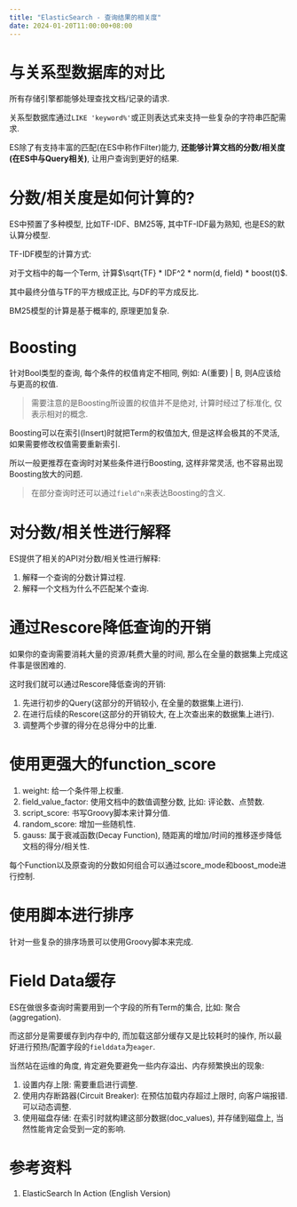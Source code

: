```yaml
---
title: "ElasticSearch - 查询结果的相关度"
date: 2024-01-20T11:00:00+08:00
---
```


# 与关系型数据库的对比

所有存储引擎都能够处理查找文档/记录的请求.

关系型数据库通过`LIKE 'keyword%'`或正则表达式来支持一些复杂的字符串匹配需求.

ES除了有支持丰富的匹配(在ES中称作Filter)能力, **还能够计算文档的分数/相关度(在ES中与Query相关)**, 让用户查询到更好的结果.

# 分数/相关度是如何计算的?

ES中预置了多种模型, 比如TF-IDF、BM25等, 其中TF-IDF最为熟知, 也是ES的默认算分模型.

TF-IDF模型的计算方式:

对于文档中的每一个Term, 计算$\sqrt{TF} * IDF^2 * norm(d, field) * boost(t)$.

其中最终分值与TF的平方根成正比, 与DF的平方成反比.

BM25模型的计算是基于概率的, 原理更加复杂.

# Boosting

针对Bool类型的查询, 每个条件的权值肯定不相同, 例如: A(重要) | B, 则A应该给与更高的权值.

> 需要注意的是Boosting所设置的权值并不是绝对, 计算时经过了标准化, 仅表示相对的概念.

Boosting可以在索引(Insert)时就把Term的权值加大, 但是这样会极其的不灵活, 如果需要修改权值需要重新索引.

所以一般更推荐在查询时对某些条件进行Boosting, 这样非常灵活, 也不容易出现Boosting放大的问题.

> 在部分查询时还可以通过`field^n`来表达Boosting的含义.

# 对分数/相关性进行解释

ES提供了相关的API对分数/相关性进行解释:

1. 解释一个查询的分数计算过程.
2. 解释一个文档为什么不匹配某个查询.

# 通过Rescore降低查询的开销

如果你的查询需要消耗大量的资源/耗费大量的时间, 那么在全量的数据集上完成这件事是很困难的.

这时我们就可以通过Rescore降低查询的开销:

1. 先进行初步的Query(这部分的开销较小, 在全量的数据集上进行).
2. 在进行后续的Rescore(这部分的开销较大, 在上次查出来的数据集上进行).
3. 调整两个步骤的得分在总得分中的比重.

# 使用更强大的function_score

1. weight: 给一个条件带上权重.
2. field_value_factor: 使用文档中的数值调整分数, 比如: 评论数、点赞数.
3. script_score: 书写Groovy脚本来计算分值.
4. random_score: 增加一些随机性.
5. gauss: 属于衰减函数(Decay Function), 随距离的增加/时间的推移逐步降低文档的得分/相关性.

每个Function以及原查询的分数如何组合可以通过score_mode和boost_mode进行控制.

# 使用脚本进行排序

针对一些复杂的排序场景可以使用Groovy脚本来完成.

# Field Data缓存

ES在做很多查询时需要用到一个字段的所有Term的集合, 比如: 聚合(aggregation).

而这部分是需要缓存到内存中的, 而加载这部分缓存又是比较耗时的操作, 所以最好进行预热/配置字段的`fielddata`为`eager`.

当然站在运维的角度, 肯定避免要避免一些内存溢出、内存频繁换出的现象:

1. 设置内存上限: 需要重启进行调整.
2. 使用内存断路器(Circuit Breaker): 在预估加载内存超过上限时, 向客户端报错. 可以动态调整.
3. 使用磁盘存储: 在索引时就构建这部分数据(doc_values), 并存储到磁盘上, 当然性能肯定会受到一定的影响.

# 参考资料

1. ElasticSearch In Action (English Version)
